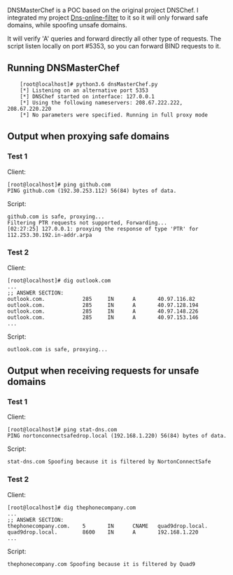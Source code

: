 

DNSMasterChef is a POC based on the original project DNSChef. I integrated my project [Dns-online-filter](https://github.com/NavyTitanium/Dns-online-filter) to it so it will only forward safe domains, while spoofing unsafe domains.

It will verify 'A' queries and forward directly all other type of requests. The script listen locally on port #5353, so you can forward BIND requests to it.

## Running DNSMasterChef
```
    [root@localhost]# python3.6 dnsMasterChef.py
    [*] Listening on an alternative port 5353
    [*] DNSChef started on interface: 127.0.0.1 
    [*] Using the following nameservers: 208.67.222.222, 208.67.220.220
    [*] No parameters were specified. Running in full proxy mode
```
## Output when proxying safe domains
### Test 1
Client:
```
[root@localhost]# ping github.com
PING github.com (192.30.253.112) 56(84) bytes of data.
```
Script:
```
github.com is safe, proxying...
Filtering PTR requests not supported, Forwarding...
[02:27:25] 127.0.0.1: proxying the response of type 'PTR' for 112.253.30.192.in-addr.arpa
```
### Test 2
Client:
```
[root@localhost]# dig outlook.com
...
;; ANSWER SECTION:
outlook.com.            285     IN      A       40.97.116.82
outlook.com.            285     IN      A       40.97.128.194
outlook.com.            285     IN      A       40.97.148.226
outlook.com.            285     IN      A       40.97.153.146
...
```
Script:
```
outlook.com is safe, proxying...
```
## Output when receiving requests for unsafe domains
### Test 1
Client:
```
[root@localhost]# ping stat-dns.com
PING nortonconnectsafedrop.local (192.168.1.220) 56(84) bytes of data.
```
Script:
```
stat-dns.com Spoofing because it is filtered by NortonConnectSafe
```
### Test 2
Client:
```
[root@localhost]# dig thephonecompany.com
...
;; ANSWER SECTION:
thephonecompany.com.    5       IN      CNAME   quad9drop.local.
quad9drop.local.        8600    IN      A       192.168.1.220
...
```
Script:
```
thephonecompany.com Spoofing because it is filtered by Quad9
```


